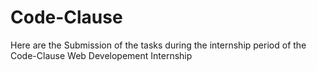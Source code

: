 # Code-Clause
Here are the Submission of the tasks during the internship period of the Code-Clause Web Developement Internship
